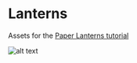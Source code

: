 # Lanterns
Assets for the [Paper Lanterns tutorial](https://kelvinvanhoorn.com/2021/05/20/paper-lanterns) 

![alt text](https://kelvinvanhoorn.files.wordpress.com/2021/05/lanternspreview_2x.gif?w=1280 "Paper Lanterns")
